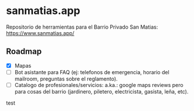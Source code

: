 # sanmatias.app

Repositorio de herramientas para el Barrio Privado San Matias:
https://www.sanmatias.app/

## Roadmap

- [x] Mapas
- [ ] Bot asistante para FAQ (ej: telefonos de emergencia, horario del mailroom, preguntas sobre el reglamento).
- [ ] Catalogo de profesionales/servicios: a.ka.: google maps reviews pero para cosas del barrio (jardinero, piletero, electricista, gasista, leña, etc).

test
